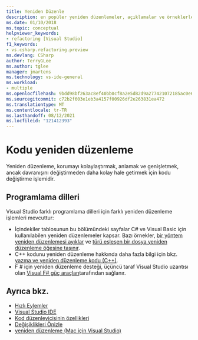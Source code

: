```yaml
---
title: Yeniden Düzenle
description: en popüler yeniden düzenlemeler, açıklamalar ve örneklerle Visual Studio.
ms.date: 01/10/2018
ms.topic: conceptual
helpviewer_keywords:
- refactoring [Visual Studio]
f1_keywords:
- vs.csharp.refactoring.preview
ms.devlang: CSharp
author: TerryGLee
ms.author: tglee
manager: jmartens
ms.technology: vs-ide-general
ms.workload:
- multiple
ms.openlocfilehash: 9bdd98bf263ac8ef40bb0cf8a2e5d82d9a277421072185ac0e6188cb2c63329a
ms.sourcegitcommit: c72b2f603e1eb3a4157f00926df2e263831ea472
ms.translationtype: MT
ms.contentlocale: tr-TR
ms.lasthandoff: 08/12/2021
ms.locfileid: "121412393"
---
```

# <a name="refactor-code"></a>Kodu yeniden düzenleme

Yeniden düzenleme, korumayı kolaylaştırmak, anlamak ve genişletmek, ancak davranışını değiştirmeden daha kolay hale getirmek için kodu değiştirme işlemidir.

## <a name="programming-languages"></a>Programlama dilleri

Visual Studio farklı programlama dilleri için farklı yeniden düzenleme işlemleri mevcuttur:

- İçindekiler tablosunun bu bölümündeki sayfalar C# ve Visual Basic için kullanılabilen yeniden düzenlemeler kapsar. Bazı örnekler, [bir yöntem yeniden düzenlemesi ayıklar](reference/extract-method.md) ve [türü eşleşen bir dosya yeniden düzenleme öğesine taşınır](reference/move-type-to-matching-file.md).
- C++ kodunu yeniden düzenleme hakkında daha fazla bilgi için bkz. [yazma ve yeniden düzenleme kodu (C++)](/cpp/ide/writing-and-refactoring-code-cpp).
- F # için yeniden düzenleme desteği, üçüncü taraf Visual Studio uzantısı olan [Visual F# güç araçları](https://marketplace.visualstudio.com/items?itemName=FSharpSoftwareFoundation.VisualFPowerTools)tarafından sağlanır.

## <a name="see-also"></a>Ayrıca bkz.

- [Hızlı Eylemler](../ide/quick-actions.md)
- [Visual Studio IDE](../get-started/visual-studio-ide.md)
- [Kod düzenleyicisinin özellikleri](../ide/writing-code-in-the-code-and-text-editor.md)
- [Değişiklikleri Önizle](../ide/preview-changes.md)
- [yeniden düzenleme (Mac için Visual Studio)](/visualstudio/mac/refactoring)
